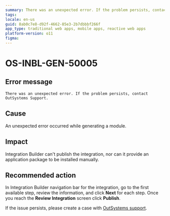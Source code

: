 ```yaml
---
summary: There was an unexpected error. If the problem persists, contact OutSystems Support.
tags:
locale: en-us
guid: 8ab0c7e8-d92f-4662-85e3-2b7dbbbf266f
app_type: traditional web apps, mobile apps, reactive web apps
platform-version: o11
figma:
---
```


# OS-INBL-GEN-50005

## Error message

`There was an unexpected error. If the problem persists, contact OutSystems Support.`

## Cause

An unexpected error occurred while generating a module.

## Impact

Integration Builder can't publish the integration, nor can it provide an application package to be installed manually.

## Recommended action

In Integration Builder navigation bar for the integration, go to the first available step, review the information, and click **Next** for each step.
Once you reach the **Review Integration** screen click **Publish**.

If the issue persists, please create a case with [OutSystems support](https://success.outsystems.com/Support).
